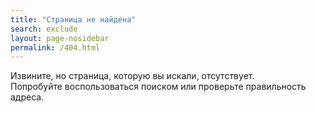 ```yaml
---
title: "Страница не найдена"
search: exclude
layout: page-nosidebar
permalink: /404.html
---
```


Извините, но страница, которую вы искали, отсутствует.<br/>
Попробуйте воспользоваться поиском или проверьте правильность адреса.

<div class="error-image">
    <img src="{{ site.url }}/images/404.png" alt=""/>
</div>
